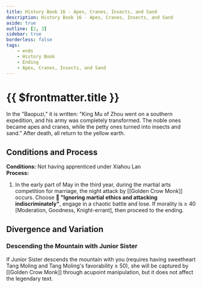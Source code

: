 ```yaml
---
title: History Book 16 - Apes, Cranes, Insects, and Sand
description: History Book 16 - Apes, Cranes, Insects, and Sand
aside: true
outline: [2, 3]
sidebar: true
borderless: false
tags:
    - ends
    - History Book
    - Ending
    - Apes, Cranes, Insects, and Sand
---
```


# {{ $frontmatter.title }}

<EndBackground no=16 title="Apes, Cranes, Insects, and Sand">
In the "Baopuzi," it is written: "King Mu of Zhou went on a southern expedition, and his army was completely transformed. The noble ones became apes and cranes, while the petty ones turned into insects and sand." After death, all return to the yellow earth.
</EndBackground>

## Conditions and Process

<strong>Conditions:</strong> Not having apprenticed under <Girl5Icon>Xiahou Lan</Girl5Icon><br>
**Process:**<br>

1. In the early part of May in the third year, during the martial arts competition for marriage, the night attack by [[Golden Crow Monk]] occurs. Choose **📜 "Ignoring martial ethics and attacking indiscriminately"**, engage in a chaotic battle and lose. If morality is ≥ 40 [Moderation, Goodness, Knight-errant], then proceed to the ending.

## Divergence and Variation

### Descending the Mountain with Junior Sister

If <Girl0Icon>Junior Sister</Girl0Icon> descends the mountain with you (requires having sweetheart <Girl0Icon>Tang Moling</Girl0Icon> and <Girl0Icon>Tang Moling</Girl0Icon>'s favorability ≥ 50), she will be captured by [[Golden Crow Monk]] through acupoint manipulation, but it does not affect the legendary text.
